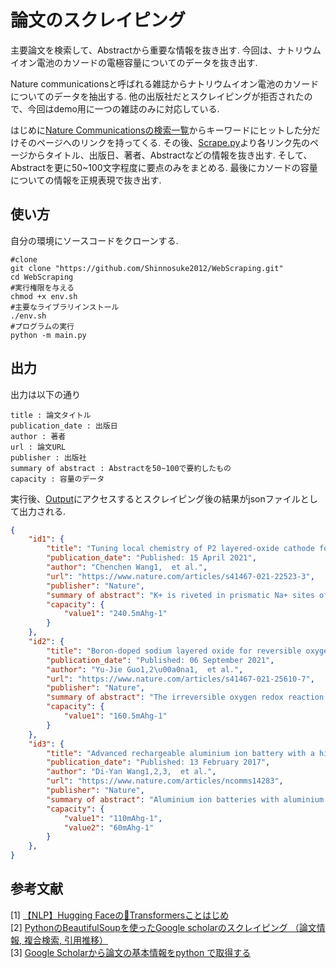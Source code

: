 # 論文のスクレイピング
主要論文を検索して、Abstractから重要な情報を抜き出す.
今回は、ナトリウムイオン電池のカソードの電極容量についてのデータを抜き出す. 

Nature communicationsと呼ばれる雑誌からナトリウムイオン電池のカソードについてのデータを抽出する.
他の出版社だとスクレイピングが拒否されたので、今回はdemo用に一つの雑誌のみに対応している.

はじめに[Nature Communicationsの検索一覧](https://www.nature.com/search?q=sodium+ion+battery+cathode+capacity&journal=)からキーワードにヒットした分だけそのページへのリンクを持ってくる. その後、[Scrape.py](Scrape.py)より各リンク先のページからタイトル、出版日、著者、Abstractなどの情報を抜き出す. そして、Abstractを更に50~100文字程度に要点のみをまとめる. 最後にカソードの容量についての情報を正規表現で抜き出す.

## 使い方
自分の環境にソースコードをクローンする.
```
#clone
git clone "https://github.com/Shinnosuke2012/WebScraping.git"
cd WebScraping
#実行権限を与える
chmod +x env.sh
#主要なライブラリインストール
./env.sh
#プログラムの実行
python -m main.py
```

## 出力
出力は以下の通り

```
title : 論文タイトル
publication_date : 出版日
author : 著者
url : 論文URL
publisher : 出版社
summary of abstract : Abstractを50~100で要約したもの
capacity : 容量のデータ
```

実行後、[Output](Output)にアクセスするとスクレイピング後の結果がjsonファイルとして出力される.
```json
{
    "id1": {
        "title": "Tuning local chemistry of P2 layered-oxide cathode for high energy and long cycles of sodium-ion battery | Nature Communications",
        "publication_date": "Published: 15 April 2021",
        "author": "Chenchen Wang1,  et al.",
        "url": "https://www.nature.com/articles/s41467-021-22523-3",
        "publisher": "Nature",
        "summary of abstract": "K+ is riveted in prismatic Na+ sites of P2-Na0.612K0.056MnO2 to enable more thermodynamically favorable Na+ vacancies. Mn-O bonds are reinforced to reduce phase transition during charge and discharge. It exhibits the highest specific capacity of 240.5 mAh g-1 and energy density of 654 Wh kg-1.",
        "capacity": {
            "value1": "240.5mAhg-1"
        }
    },
    "id2": {
        "title": "Boron-doped sodium layered oxide for reversible oxygen redox reaction in Na-ion battery cathodes | Nature Communications",
        "publication_date": "Published: 06 September 2021",
        "author": "Yu-Jie Guo1,2\u00a0na1,  et al.",
        "url": "https://www.nature.com/articles/s41467-021-25610-7",
        "publisher": "Nature",
        "summary of abstract": "The irreversible oxygen redox reaction at the high-voltage region in sodium layered cathode materials generates structural instability and poor capacity retention upon cycling. We report a doping strategy by incorporating light-weight boron into the cathode active material lattice to decrease the irreversible oxygen oxidation at high voltages. The B-doped cathode material promotes reversible transition metal redox.",
        "capacity": {
            "value1": "160.5mAhg-1"
        }
    },
    "id3": {
        "title": "Advanced rechargeable aluminium ion battery with a high-quality natural graphite cathode | Nature Communications",
        "publication_date": "Published: 13 February 2017",
        "author": "Di-Yan Wang1,2,3,  et al.",
        "url": "https://www.nature.com/articles/ncomms14283",
        "publisher": "Nature",
        "summary of abstract": "Aluminium ion batteries with aluminium anodes, graphite cathodes and ionic liquid electrolytes have increased. Here, an aluminium ion battery cell made using pristine natural graphite flakes achieves a specific capacity of \u223c110mAhg-1. Raman spectroscopy shows two different intercalation processes involving chloroaluminate anions.",
        "capacity": {
            "value1": "110mAhg-1",
            "value2": "60mAhg-1"
        }
    },
}
```

## 参考文献
[1] [【NLP】Hugging Faceの🤗Transformersことはじめ](https://qiita.com/Papillon6814/items/8565d23017d0451b2c94)\
[2] [PythonのBeautifulSoupを使ったGoogle scholarのスクレイピング （論文情報, 複合検索, 引用推移）](https://zenn.dev/ebidora/articles/ec096777db70a2)\
[3] [Google Scholarから論文の基本情報をpython で取得する](https://qiita.com/kuto/items/9730037c282da45c1d2b)
